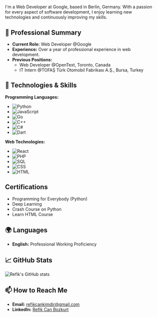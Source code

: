 # <div align="center">
  <h1>
    <a href="https://your-link.com" style="text-decoration:none">
      <span id="typing"></span>
    </a>
  </h1>
</div>

<script>
  var i = 0;
  var txt = "Hi there, I'm Refik Can Bozkurt 👋"; /* Metin */
  var speed = 100; /* Hız/saniye */

  function typeWriter() {
    if (i < txt.length) {
      document.getElementById("typing").innerHTML += txt.charAt(i);
      i++;
      setTimeout(typeWriter, speed);
    }
  }

  typeWriter();
</script>

I'm a Web Developer at Google, based in Berlin, Germany. With a passion for every aspect of software development, I enjoy learning new technologies and continuously improving my skills.

## 🚀 Professional Summary
- **Current Role:** Web Developer @Google
- **Experience:** Over a year of professional experience in web development.
- **Previous Positions:** 
  - Web Developer @OpenText, Toronto, Canada
  - IT Intern @TOFAŞ Türk Otomobil Fabrikası A.Ş., Bursa, Turkey

## 🔧 Technologies & Skills

**Programming Languages:**
- ![Python](https://img.shields.io/badge/-Python-3776AB?style=flat&logo=python&logoColor=white)
- ![JavaScript](https://img.shields.io/badge/-JavaScript-F7DF1E?style=flat&logo=javascript&logoColor=black)
- ![Go](https://img.shields.io/badge/-Go-00ADD8?style=flat&logo=go&logoColor=white)
- ![C++](https://img.shields.io/badge/-C++-00599C?style=flat&logo=c%2B%2B&logoColor=white)
- ![C#](https://img.shields.io/badge/-C%23-239120?style=flat&logo=c-sharp&logoColor=white)
- ![Dart](https://img.shields.io/badge/-Dart-0175C2?style=flat&logo=dart&logoColor=white)

**Web Technologies:**
- ![React](https://img.shields.io/badge/-React-61DAFB?style=flat&logo=react&logoColor=black)
- ![PHP](https://img.shields.io/badge/-PHP-777BB4?style=flat&logo=php&logoColor=white)
- ![SQL](https://img.shields.io/badge/-SQL-4479A1?style=flat&logo=mysql&logoColor=white)
- ![CSS](https://img.shields.io/badge/-CSS-1572B6?style=flat&logo=css3&logoColor=white)
- ![HTML](https://img.shields.io/badge/-HTML-E34F26?style=flat&logo=html5&logoColor=white)

## Certifications
- Programming for Everybody (Python)
- Deep Learning
- Crash Course on Python
- Learn HTML Course

## 🌍 Languages
- **English:** Professional Working Proficiency

## 📈 GitHub Stats
![Refik's GitHub stats](https://github-readme-stats.vercel.app/api?username=yourusername&show_icons=true&theme=radical)

## 📫 How to Reach Me
- **Email:** [refikcankimdir@gmail.com](mailto:refikcankimdir@gmail.com)
- **LinkedIn:** [Refik Can Bozkurt](https://www.linkedin.com/in/refikcanbozkurt/)
